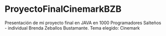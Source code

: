 # ProyectoFinalCinemarkBZB
Presentación de mi proyecto final en JAVA en 1000 Programadores Salteños - individual Brenda Zeballos Bustamante. Tema elegido: Cinemark
